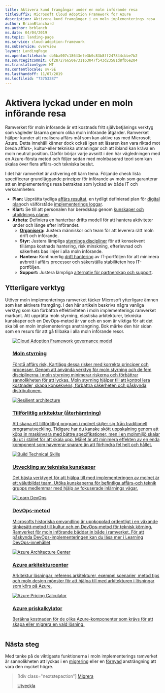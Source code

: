 ```yaml
---
title: Aktivera kund framgångar under en moln införande resa
titleSuffix: Microsoft Cloud Adoption Framework for Azure
description: Aktivera kund framgångar i en moln implementerings resa
author: BrianBlanchard
ms.author: brblanch
ms.date: 04/04/2019
ms.topic: landing-page
ms.service: cloud-adoption-framework
ms.subservice: overview
layout: LandingPage
ms.openlocfilehash: cb5ba007c18643efe3b0c83b8ff247844cbbe7b2
ms.sourcegitcommit: 6f287276650e731163047f543d23581d8fb6e204
ms.translationtype: MT
ms.contentlocale: sv-SE
ms.lasthandoff: 11/07/2019
ms.locfileid: "73753287"
---
```

# <a name="enable-success-during-a-cloud-adoption-journey"></a>Aktivera lyckad under en moln införande resa

Ramverket för moln införande är ett kostnads fritt självbetjänings verktyg som vägleder läsarna genom olika moln införande åtgärder. Ramverket hjälper kunder att realisera affärs mål som kan aktive ras med Microsoft Azure. Detta innehåll känner dock också igen att läsaren kan vara riktad mot breda affärs-, kultur-eller tekniska utmaningar och att ibland kan kräva en moln neutral position. Därför börjar varje avsnitt i den här vägledningen med en Azure-första metod och följer sedan med molnbaserad teori som kan skalas över flera affärs-och tekniska beslut.

I det här ramverket är aktivering ett kärn tema. Följande check lista specificerar grundläggande principer för införande av moln som garanterar att en implementerings resa betraktas som lyckad av både IT och verksamheten:

- **Plan:** Upprätta tydliga [affärs resultat](../strategy/business-outcomes/index.md), en tydligt definierad plan för [digital plan](../digital-estate/index.md)och välförståde [implementerings loggar](../migrate/migration-considerations/prerequisites/migration-backlog-review.md).
- **Klart:** Se till att personalen har beredskap genom [kunskaper och utbildnings planer](../ready/technical-skills.md).
- **Arbeta:** Definiera en hanterbar drifts modell för att hantera aktiviteter under och länge efter införandet.
  - **[Organisera](../organize/index.md):** Justera människor och team för att leverera rätt moln drift och införande.
  - **Styr:** Justera lämpliga [styrnings discipliner](../govern/index.md) för att konsekvent tillämpa kostnads hantering, risk minskning, efterlevnad och säkerhets bas linjer i alla moln införande.
  - **Hantera:** Kontinuerlig [drift hantering](../manage/index.md) av IT-portföljen för att minimera avbrott i affärs processer och säkerställa stabiliteten hos IT-portföljen.
  - **Support:** Justera lämpliga [alternativ för partnerskap och support](../migrate/migration-considerations/assess/partnership-options.md).

## <a name="additional-tools"></a>Ytterligare verktyg

Utöver moln implementerings ramverket täcker Microsoft ytterligare ämnen som kan aktivera framgång. I den här artikeln beskrivs några vanliga verktyg som kan förbättra effektiviteten i moln implementerings ramverket markant. Att upprätta moln styrning, elastiska arkitekturer, tekniska kunskaper och en DevOps-metod är var och en som är viktiga för att det ska bli en moln implementerings ansträngning. Bok märke den här sidan som en resurs för att gå tillbaka i alla moln införande resor.

<!-- markdownlint-disable MD033 -->

<ul class="panelContent cardsH">
<li style="display: flex; flex-direction: column;">
    <a href="../govern/guides/index.md" style="display: flex; flex-direction: column; flex: 1 0 auto;">
        <div class="cardSize" style="flex: 1 0 auto; display: flex;">
            <div class="cardPadding" style="display: flex;">
                <div class="card">
                    <div class="cardImageOuter">
                        <div class="cardImage bgdAccent1">
                            <img alt="Cloud Adoption Framework governance model" src="../_images/operational-transformation-govern-highres.png" data-linktype="external" />
                        </div>
                    </div>
                    <div class="cardText">
                        <h3>Moln styrning</h3>
                        <p>Förstå affärs risk, Kartlägg dessa risker med korrekta principer och processer. Genom att använda verktyg för moln styrning och de fem disciplinerna i moln styrning minimerar riskerna och förbättrar sannolikheten för att lyckas. Moln styrning hjälper till att kontrol lera kostnader, skapa konsekvens, förbättra säkerheten och påskynda distributionen.</p>
                    </div>
                </div>
            </div>
        </div>
    </a>
</li>
<li style="display: flex; flex-direction: column;">
    <a href="https://docs.microsoft.com/azure/architecture/framework/resiliency/overview" style="display: flex; flex-direction: column; flex: 1 0 auto;">
        <div class="cardSize" style="flex: 1 0 auto; display: flex;">
            <div class="cardPadding" style="display: flex;">
                <div class="card">
                    <div class="cardImageOuter">
                        <div class="cardImage bgdAccent1">
                            <img alt="Resilient architecture" src="https://docs.microsoft.com/azure/architecture/resiliency/images/redundancy.svg" data-linktype="external" />
                        </div>
                    </div>
                    <div class="cardText">
                        <h3>Tillförlitlig arkitektur (återhämtning)</h3>
                        <p>Att skapa ett tillförlitligt program i molnet skiljer sig från traditionell programutveckling. Tidigare har du kanske skött uppskalning genom att köpa in maskinvara med bättre specifikationer, men i en molnmiljö skalar du ut i stället för att skala upp. Målet är att minimera effekten av en enda komponent som havererar snarare än att förhindra fel helt och hållet.</p>
                    </div>
                </div>
            </div>
        </div>
    </a>
</li>
<li style="display: flex; flex-direction: column;">
    <a href="../ready/technical-skills.md" style="display: flex; flex-direction: column; flex: 1 0 auto;">
        <div class="cardSize" style="flex: 1 0 auto; display: flex;">
            <div class="cardPadding" style="display: flex;">
                <div class="card">
                    <div class="cardImageOuter">
                        <div class="cardImage bgdAccent1">
                            <img alt="Build Technical Skills" src="https://docs.microsoft.com/media/learn/Product/Learn/learningpath_graphic.svg" data-linktype="external" />
                        </div>
                    </div>
                    <div class="cardText">
                        <h3>Utveckling av tekniska kunskaper</h3>
                        <p>Det bästa verktyget för att hjälpa till med implementeringen av molnet är ett välutbildat team. Utöka kunskaperna för befintliga affärs-och teknik grupps medlemmar med hjälp av fokuserade inlärnings vägar.</p>
                    </div>
                </div>
            </div>
        </div>
    </a>
</li>
<li style="display: flex; flex-direction: column;">
    <a href="https://docs.microsoft.com/azure/devops/learn/" style="display: flex; flex-direction: column; flex: 1 0 auto;">
        <div class="cardSize" style="flex: 1 0 auto; display: flex;">
            <div class="cardPadding" style="display: flex;">
                <div class="card">
                    <div class="cardImageOuter">
                        <div class="cardImage bgdAccent1">
                            <img alt="Learn DevOps" src="https://docs.microsoft.com/azure/devops/learn/_img/learn-devops.svg" data-linktype="external" />
                        </div>
                    </div>
                    <div class="cardText">
                        <h3>DevOps-metod</h3>
                        <p>Microsofts historiska omvandling är uppkopplad ordentligt i en växande tänkesätt-metod till kultur och en DevOps-metod för teknisk körning. Ramverket för moln införande bäddar in både i ramverket. För att påskynda DevOps-implementeringen kan du läsa mer i Learning DevOps-innehållet</p>
                    </div>
                </div>
            </div>
        </div>
    </a>
</li>
<li style="display: flex; flex-direction: column;">
    <a href="https://docs.microsoft.com/azure/architecture/" style="display: flex; flex-direction: column; flex: 1 0 auto;">
        <div class="cardSize" style="flex: 1 0 auto; display: flex;">
            <div class="cardPadding" style="display: flex;">
                <div class="card">
                    <div class="cardImageOuter">
                        <div class="cardImage bgdAccent1">
                            <img alt="Azure Architecture Center" src="https://docs.microsoft.com/azure/architecture/example-scenario/data/media/architecture-data-warehouse.png" data-linktype="external" />
                        </div>
                    </div>
                    <div class="cardText">
                        <h3>Azure arkitekturcenter</h3>
                        <p>Arkitektur lösningar, referens arkitekturer, exempel scenarier, metod tips och moln design mönster för att hjälpa till med arkitekturen i lösningar som körs på Azure.</p>
                    </div>
                </div>
            </div>
        </div>
    </a>
</li>
<li style="display: flex; flex-direction: column;">
    <a href="https://azure.microsoft.com/pricing/calculator/" style="display: flex; flex-direction: column; flex: 1 0 auto;">
        <div class="cardSize" style="flex: 1 0 auto; display: flex;">
            <div class="cardPadding" style="display: flex;">
                <div class="card">
                    <div class="cardImageOuter">
                        <div class="cardImage bgdAccent1">
                            <img alt="Azure Pricing Calculator" src="../_images/calculator-preview.png" data-linktype="external" />
                        </div>
                    </div>
                    <div class="cardText">
                        <h3>Azure priskalkylator</h3>
                        <p>Beräkna kostnaden för de olika Azure-komponenter som krävs för att skapa eller migrera en vald lösning.</p>
                    </div>
                </div>
            </div>
        </div>
    </a>
</li>
</ul>

<!-- markdownlint-enable MD033 -->

## <a name="next-steps"></a>Nästa steg

Med tanke på de viktigaste funktionerna i moln implementerings ramverket är sannolikheten att lyckas i en [migrering](./migrate.md) eller en [förnyad](./innovate.md) ansträngning att vara den mycket högre.

> [!div class="nextstepaction"]
> [Migrera](./migrate.md)
>
> [Utveckla](./innovate.md)
